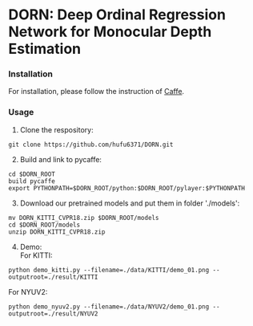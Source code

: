 # DORN: Deep Ordinal Regression Network for Monocular Depth Estimation

### Installation
For installation, please follow the instruction of [Caffe](https://github.com/BVLC/caffe).

### Usage
1. Clone the respository:
```
git clone https://github.com/hufu6371/DORN.git
```
2. Build and link to pycaffe:
```
cd $DORN_ROOT
build pycaffe
export PYTHONPATH=$DORN_ROOT/python:$DORN_ROOT/pylayer:$PYTHONPATH
```
3. Download our pretrained models and put them in folder './models':
```
mv DORN_KITTI_CVPR18.zip $DORN_ROOT/models
cd $DORN_ROOT/models
unzip DORN_KITTI_CVPR18.zip
```
4. Demo:   
For KITTI:
```
python demo_kitti.py --filename=./data/KITTI/demo_01.png --outputroot=./result/KITTI
```
  For NYUV2:
```
python demo_nyuv2.py --filename=./data/NYUV2/demo_01.png --outputroot=./result/NYUV2
```


